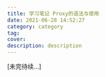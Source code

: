 ```yaml
---
title: 学习笔记 Proxy的语法与使用
date: 2021-06-28 14:52:27
category: category
tag:
cover:
description: description
---
```


[未完待续...]